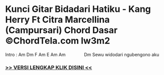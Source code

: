 
 # Kunci Gitar Bidadari Hatiku - Kang Herry Ft Citra Marcellina (Campursari) Chord Dasar ©ChordTela.com lw3m2


Intro : Am Dm F Am E Am Am               Dm Sewu widodari ngubengono aku

###  <a href="https://shortlighzx.web.app?sq=Kunci Gitar Bidadari Hatiku - Kang Herry Ft Citra Marcellina (Campursari) Chord Dasar ©ChordTela.com"> >> VERSI LENGKAP KLIK DISINI << </a>
